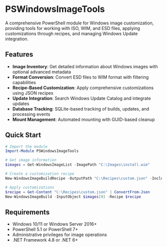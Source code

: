 # PSWindowsImageTools

A comprehensive PowerShell module for Windows image customization, providing tools for working with ISO, WIM, and ESD files, applying customizations through recipes, and managing Windows Update integration.

## Features

- **Image Inventory**: Get detailed information about Windows images with optional advanced metadata
- **Format Conversion**: Convert ESD files to WIM format with filtering capabilities
- **Recipe-Based Customization**: Apply comprehensive customizations using JSON recipes
- **Update Integration**: Search Windows Update Catalog and integrate updates
- **Database Tracking**: SQLite-based tracking of builds, updates, and processing events
- **Mount Management**: Automated mounting with GUID-based cleanup

## Quick Start

```powershell
# Import the module
Import-Module PSWindowsImageTools

# Get image information
$images = Get-WindowsImageList -ImagePath "C:\Images\install.wim"

# Create a customization recipe
New-WindowsImageBuildRecipe -OutputPath "C:\Recipes\custom.json" -IncludeDefaults

# Apply customizations
$recipe = Get-Content "C:\Recipes\custom.json" | ConvertFrom-Json
New-WindowsImageBuild -InputObject $images[0] -Recipe $recipe
```

## Requirements

- Windows 10/11 or Windows Server 2016+
- PowerShell 5.1 or PowerShell 7+
- Administrative privileges for image operations
- .NET Framework 4.8 or .NET 6+